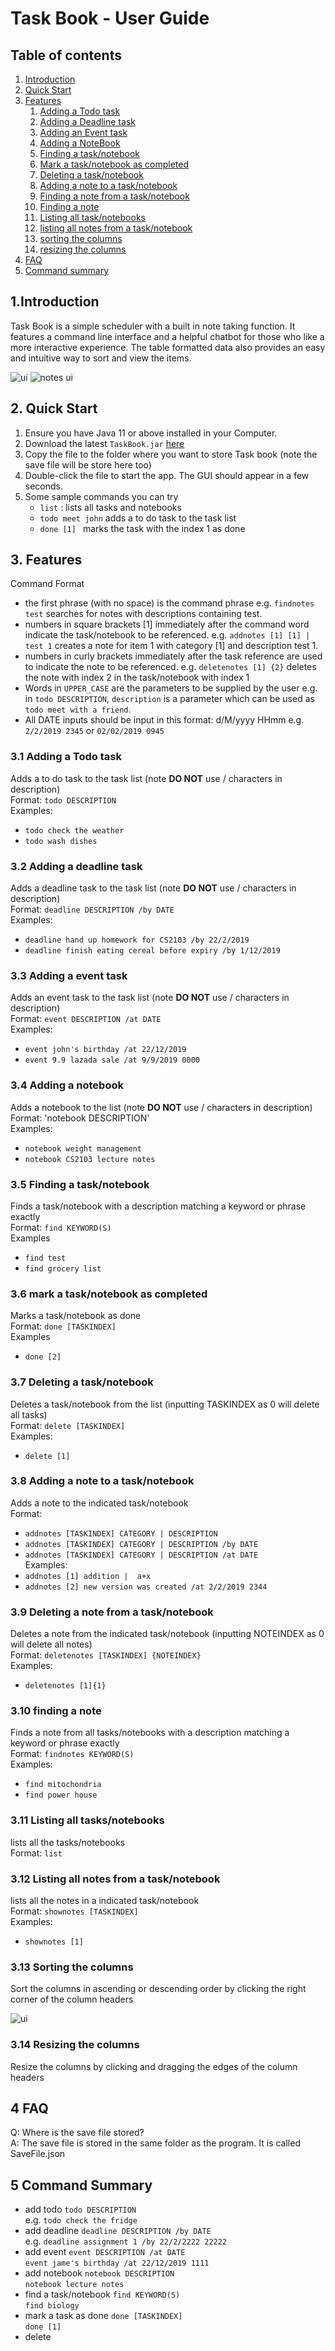 # Task Book - User Guide

## Table of contents
 1. [Introduction](#introduction)
 2. [Quick Start](#QuickStart)
 3. [Features](#Features)
    1. [Adding a Todo task](#31-adding--a-todo-task-a-nametodoa)
    2. [Adding a Deadline task](#32-adding-a-deadline-task-a-namedeadlinea)
    3. [Adding an Event task](#33-adding-a-event-task-a-nameeventa)
    4. [Adding a NoteBook](#34-adding-a-notebook)
    5. [Finding a task/notebook](#35-finding-a-tasknotebook)
    6. [Mark a task/notebook as completed](#36-mark-a-tasknotebook-as-completed)
    7. [Deleting a task/notebook](#37-deleting-a-tasknotebook)
    8. [Adding a note to a task/notebook](#38-adding-a-note-to-a-tasknotebook)
    9. [Finding a note from a task/notebook](#39-deleting-a-note-from-a-tasknotebook)
    10. [Finding a note](#310-finding-a-note)
    11. [Listing all task/notebooks](#311-listing-all-tasksnotebooks)
    12. [listing all notes from a task/notebook](#312-listing-all-notes-from-a-tasknotebook)
    13. [sorting the columns](#313-sorting-the-columns)
    14. [resizing the columns](#314-resizing-the-columns)
 4. [FAQ](#4-faq)
 5. [Command summary](#5-command-summary)
																																																																										 

## 1.Introduction <a name="introduction"></a>
Task Book is a simple scheduler with a built in note taking function. It features a command line interface and a helpful chatbot for those who like a more interactive experience. The table formatted data also provides an easy and intuitive way to sort and view the items.

![ui](Ui.PNG?raw=true "Task and notebook view")
![notes ui](notes.PNG?raw=true "notes view")

## 2. Quick Start <a name="QuickStart"></a>
1.  Ensure you have Java 11 or above installed in your Computer.
2.  Download the latest ```TaskBook.jar``` [here]([https://github.com/lzw12345/duke/releases](https://github.com/lzw12345/duke/releases))
3.  Copy the file to the folder where you want to store Task book (note the save file will be store here too)
4.  Double-click the file to start the app. The GUI should appear in a few seconds.
5.  Some sample commands you can try 
	- ```list``` : lists all tasks and notebooks
	- ```todo meet john``` adds a to do task to the task list
	-  ```done [1] ``` marks the task with the index 1 as done

## 3. Features  <a name="Features"></a>

Command Format
 - the first phrase (with no space) is the command phrase e.g. ```findnotes test``` searches for notes with descriptions containing test.
 - numbers in square brackets [1] immediately after the command word indicate the task/notebook to be referenced. e.g. ``` addnotes [1] [1] | test 1 ``` creates a note for item 1 with category [1] and description test 1.
 - numbers in curly brackets immediately after the task reference are used to indicate the note to be referenced. e.g. ```deletenotes [1] {2}``` deletes the note with index 2 in the task/notebook with index 1  
 - Words in `UPPER_CASE` are the parameters to be supplied by the user e.g. in `todo DESCRIPTION`, `description` is a parameter which can be used as `todo meet with a friend`.
 - All DATE inputs should be input in this format: d/M/yyyy HHmm e.g. `2/2/2019 2345` or `02/02/2019 0945`

### 3.1 Adding  a Todo task <a name="Todo"></a>
Adds a to do task to the task list (note **DO NOT** use / characters in description) 
<br>Format: `todo DESCRIPTION`
<br>Examples:
 - `todo check the weather`
 - `todo wash dishes`
 
 
### 3.2 Adding a deadline task <a name="Deadline"></a>
Adds a deadline task to the task list (note **DO NOT** use / characters in description) 
<br>Format: `deadline DESCRIPTION /by DATE`
<br>Examples: 
 - `deadline hand up homework for CS2103 /by 22/2/2019 `
 - `deadline finish eating cereal before expiry /by 1/12/2019`


### 3.3 Adding a event task <a name="Event"></a>
Adds an event task to the task list (note **DO NOT** use / characters in description) 
<br>Format: `event DESCRIPTION /at DATE`
<br>Examples:
 - `event john's birthday /at 22/12/2019`
 - `event 9.9 lazada sale /at 9/9/2019 0000`

### 3.4 Adding a notebook
Adds a notebook to the list (note **DO NOT** use / characters in description) 
<br>Format: 'notebook DESCRIPTION'
<br>Examples:
 - `notebook weight management`
 - `notebook CS2103 lecture notes`

### 3.5 Finding a task/notebook
Finds a task/notebook with a description matching a keyword or phrase exactly
<br>Format: `find KEYWORD(S)`
<br>Examples 
 - `find test`
 - `find grocery list`

### 3.6 mark a task/notebook as completed
Marks a task/notebook as done 
<br>Format: `done [TASKINDEX]`
<br>Examples
 - `done [2]`

### 3.7 Deleting a task/notebook
Deletes a task/notebook from the list (inputting TASKINDEX as 0 will delete all tasks)
<br>Format: `delete [TASKINDEX]`
<br>Examples:
 - `delete [1]` 

### 3.8 Adding a note to a task/notebook
Adds a note to the indicated task/notebook
<br>Format: 
 - `addnotes [TASKINDEX] CATEGORY | DESCRIPTION `
 - `addnotes [TASKINDEX] CATEGORY | DESCRIPTION /by DATE`
 - `addnotes [TASKINDEX] CATEGORY | DESCRIPTION /at DATE`
<br>Examples:
 - `addnotes [1] addition |  a+x` 
 - `addnotes [2] new version was created /at 2/2/2019 2344`


### 3.9 Deleting a note from a task/notebook
Deletes a note from the indicated task/notebook (inputting NOTEINDEX as 0 will delete all notes)
<br> Format: `deletenotes [TASKINDEX] {NOTEINDEX}`
<br> Examples:
 - `deletenotes [1]{1}`
 
 
### 3.10 finding a note
Finds a note from all tasks/notebooks with a description matching a keyword or phrase exactly
<br> Format: `findnotes KEYWORD(S)`
<br> Examples:
 - `find mitochondria`
 - `find power house`

### 3.11 Listing all tasks/notebooks
lists all the tasks/notebooks 
<br> Format: `list`

### 3.12 Listing all notes from a task/notebook
lists all the notes in a indicated task/notebook
<br> Format: `shownotes [TASKINDEX]`
<br> Examples: 
 - `shownotes [1]`
 
### 3.13 Sorting the columns
Sort the columns in ascending or descending order by clicking the right corner of the column headers

![ui](Sort.PNG)

### 3.14 Resizing the columns
Resize the columns by clicking and dragging the edges of the column headers


## 4 FAQ 
Q: Where is the save file stored?
<br>A: The save file is stored in the same folder as the program. It is called SaveFile.json

## 5 Command Summary
 - add todo `todo DESCRIPTION`
 <br> e.g. `todo check the fridge`
 - add deadline `deadline DESCRIPTION /by DATE`
 <br> e.g. `deadline assignment 1 /by 22/2/2222 22222`
 - add event `event DESCRIPTION /at DATE`
 <br>`event jame's birthday /at 22/12/2019 1111`
 - add notebook `notebook DESCRIPTION`
 <br> `notebook lecture notes`
 - find a task/notebook `find KEYWORD(S)`
 <br> `find biology`
 - mark a task as done `done [TASKINDEX]`
 <br> `done [1]`
 - delete